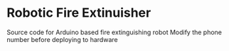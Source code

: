 # Robotic Fire Extinuisher
 Source code for Arduino based fire extinguishing robot
 Modify the phone number before deploying to hardware
